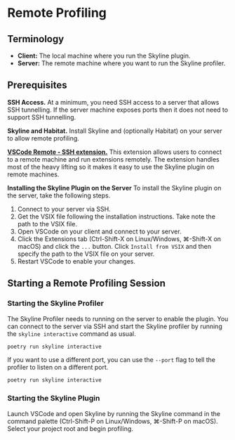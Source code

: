 # Remote Profiling

## Terminology
- **Client:** The local machine where you run the Skyline plugin.
- **Server:** The remote machine where you want to run the Skyline profiler.

## Prerequisites
**SSH Access.**
At a minimum, you need SSH access to a server that allows SSH tunnelling. If the server machine exposes ports then it does not need to support SSH tunnelling.

**Skyline and Habitat.**
Install Skyline and (optionally Habitat) on your server to allow remote profiling.

**[VSCode Remote - SSH extension.](https://code.visualstudio.com/docs/remote/ssh)**
This extension allows users to connect to a remote machine and run extensions remotely. The extension handles most of the heavy lifting so it makes it easy to use the Skyline plugin on remote machines.

**Installing the Skyline Plugin on the Server**
To install the Skyline plugin on the server, take the following steps.
1. Connect to your server via SSH.
2. Get the VSIX file following the installation instructions. Take note the path to the VSIX file.
2. Open VSCode on your client and connect to your server.
3. Click the Extensions tab (Ctrl-Shift-X on Linux/Windows, ⌘-Shift-X on macOS) and click the `...` button. Click `Install from VSIX` and then specify the path to the VSIX file on your server.
4. Restart VSCode to enable your changes.

## Starting a Remote Profiling Session

### Starting the Skyline Profiler
The Skyline Profiler needs to running on the server to enable the plugin. You can connect to the server via SSH and start the Skyline profiler by running the `skyline interactive` command as usual.

```zsh
poetry run skyline interactive
```

If you want to use a different port, you can use the `--port` flag to tell the profiler to listen on a different port.

```zsh
poetry run skyline interactive
```

### Starting the Skyline Plugin
Launch VSCode and open Skyline by running the Skyline command in the command palette (Ctrl-Shift-P on Linux/Windows, ⌘-Shift-P on macOS). Select your project root and begin profiling.

